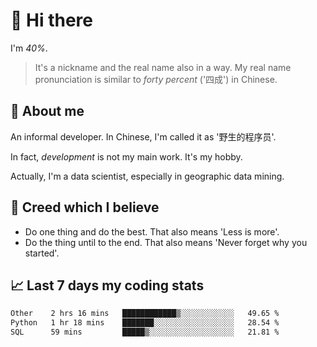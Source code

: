 # 👋 Hi there

I'm *40%*.

> It's a nickname and the real name also in a way.
> My real name pronunciation is similar to *forty percent* ('四成') in Chinese.

## :speech_balloon: About me

An informal developer. In Chinese, I'm called it as '野生的程序员'.

In fact, _development_ is not my main work. It's my hobby.

Actually, I'm a data scientist, especially in geographic data mining.

## :see_no_evil: Creed which I believe

- Do one thing and do the best. That also means 'Less is more'.
- Do the thing until to the end. That also means 'Never forget why you started'.

## :chart_with_upwards_trend: Last 7 days my coding stats

<!--START_SECTION:waka-->

```txt
Other    2 hrs 16 mins   ████████████▒░░░░░░░░░░░░   49.65 %
Python   1 hr 18 mins    ███████░░░░░░░░░░░░░░░░░░   28.54 %
SQL      59 mins         █████▒░░░░░░░░░░░░░░░░░░░   21.81 %
```

<!--END_SECTION:waka-->
